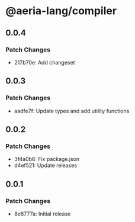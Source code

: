 # @aeria-lang/compiler

## 0.0.4

### Patch Changes

- 217b70e: Add changeset

## 0.0.3

### Patch Changes

- aadfe7f: Update types and add utility functions

## 0.0.2

### Patch Changes

- 3f4a0b6: Fix package.json
- d4ef521: Update releases

## 0.0.1

### Patch Changes

- 8e8777a: Initial release
